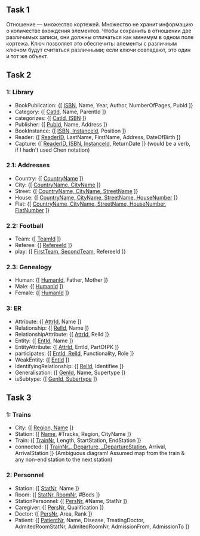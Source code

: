 ## Task 1
Отношение — множество кортежей. Множество не хранит информацию о количестве вхождения элементов. Чтобы сохранить в отношении две различимых записи, они должны отличаться как минимум в одном поле кортежа. Ключ позволяет это обеспечить: элементы с различным ключом будут считаться различными; если ключи совпадают, это один и тот же объект.

## Task 2 
### 1: Library
 - BookPublication: {[ <ins>ISBN</ins>, Name, Year, Author, NumberOfPages, PubId ]}
 - Category: {[ <ins>CatId</ins>, Name, ParentId ]}
 - categorizes: {[ <ins>CatId, ISBN</ins> ]}
 - Publisher: {[ <ins>PubId</ins>, Name, Address ]}
 - BookInstance: {[ <ins>ISBN, InstanceId</ins>, Position ]}
 - Reader: {[ <ins>ReaderID</ins>, LastName, FirstName, Address, DateOfBirth ]}
 - Capture: {[ <ins>ReaderID, ISBN, InstanceId</ins>, ReturnDate ]}  (would be a verb, if I hadn't used Chen notation)

### 2.1: Addresses
 - Country: {[ <ins>CountryName</ins> ]}
 - City: {[ <ins>CountryName, CityName</ins> ]}
 - Street: {[ <ins>CountryName, CityName, StreetName</ins> ]}
 - House: {[ <ins>CountryName, CityName, StreetName, HouseNumber</ins> ]}
 - Flat: {[ <ins>CountryName, CityName, StreetName, HouseNumber, FlatNumber</ins> ]}

### 2.2: Football
 - Team: {[ <ins>TeamId</ins> ]}
 - Referee: {[ <ins>RefereeId</ins> ]}
 - play: {[ <ins>FirstTeam, SecondTeam</ins>, RefereeId ]}

### 2.3: Genealogy
 - Human: {[ <ins>HumanId</ins>, Father, Mother ]}
 - Male: {[ <ins>HumanId</ins> ]}
 - Female: {[ <ins>HumanId</ins> ]}

### 3: ER
 - Attribute: {[ <ins>AttrId</ins>, Name ]}
 - Relationship: {[ <ins>RelId</ins>, Name ]}
 - RelationshipAttribute: {[ <ins>AttrId</ins>, RelId ]}
 - Entity: {[ <ins>EntId</ins>, Name ]}
 - EntityAttribute: {[ <ins>AttrId</ins>, EntId, PartOfPK ]}
 - participates: {[ <ins>EntId, RelId</ins>, Functionality, Role ]}
 - WeakEntity: {[ <ins>EntId</ins> ]}
 - IdentifyingRelationship: {[ <ins>RelId</ins>, Identifiee ]}
 - Generalisation: {[ <ins>GenId</ins>, Name, Supertype ]}
 - isSubtype: {[ <ins>GenId, Subertype</ins> ]}

## Task 3

### 1: Trains
 - City: {[ <ins>Region, Name</ins> ]}
 - Station: {[ <ins>Name</ins>, #Tracks, Region, CityName ]}
 - Train: {[ <ins>TrainNr</ins>, Length, StartStation, EndStation ]}
 - connected: {[ <ins>TrainNr_, Departure, _DepartureStation</ins>, Arrival, ArrivalStation ]}  (Ambiguous diagram! Assumed map from the train & any non-end station to the next station)

### 2: Personnel
 - Station: {[ <ins>StatNr</ins>, Name ]}
 - Room: {[ <ins>StatNr, RoomNr</ins>, #Beds ]}
 - StationPersonnel: {[ <ins>PersNr</ins>, #Name, StatNr ]}
 - Caregiver: {[ <ins>PersNr</ins>, Qualification ]}
 - Doctor: {[ <ins>PersNr</ins>, Area, Rank ]}
 - Patient: {[ <ins>PatientNr</ins>, Name, Disease, TreatingDoctor, AdmitedRoomStatNr, AdmitedRoomNr, AdmissionFrom, AdmissionTo ]}
